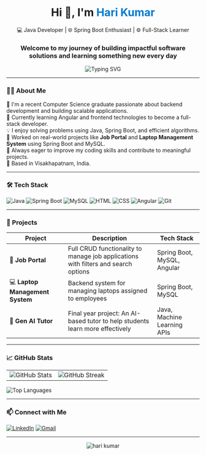 <!-- GitHub Profile README for Hari Kumar -->

<h1 align="center">Hi 👋, I'm <span style="color:#007acc;">Hari Kumar</span></h1>

<p align="center">
  💻 Java Developer | 🌐 Spring Boot Enthusiast | ⚙️ Full-Stack Learner<br/>
</p>
<h3 align="center">Welcome to my journey of building impactful software solutions and learning something new every day</h3>

<p align="center">
  <img src="https://readme-typing-svg.herokuapp.com?font=Fira+Code&size=20&pause=1000&color=3BB9FF&center=true&vCenter=true&width=600&lines=BUILDING+BACKENDS+AND+BRINGING+IDEAS+TO+LIFE" alt="Typing SVG" />
</p>

---

### 👨‍💻 About Me

🚀 I'm a recent Computer Science graduate passionate about backend development and building scalable applications.  
🌱 Currently learning Angular and frontend technologies to become a full-stack developer.  
💡 I enjoy solving problems using Java, Spring Boot, and efficient algorithms.  
📂 Worked on real-world projects like **Job Portal** and **Laptop Management System** using Spring Boot and MySQL.  
🎯 Always eager to improve my coding skills and contribute to meaningful projects.  
📍 Based in Visakhapatnam, India.

---

### 🛠️ Tech Stack

![Java](https://img.shields.io/badge/Java-007396?style=for-the-badge&logo=java&logoColor=white)
![Spring Boot](https://img.shields.io/badge/Spring%20Boot-6DB33F?style=for-the-badge&logo=spring-boot&logoColor=white)
![MySQL](https://img.shields.io/badge/MySQL-00758F?style=for-the-badge&logo=mysql&logoColor=white)
![HTML](https://img.shields.io/badge/HTML5-E34F26?style=for-the-badge&logo=html5&logoColor=white)
![CSS](https://img.shields.io/badge/CSS3-1572B6?style=for-the-badge&logo=css3&logoColor=white)
![Angular](https://img.shields.io/badge/Angular-DD0031?style=for-the-badge&logo=angular&logoColor=white)
![Git](https://img.shields.io/badge/Git-F05032?style=for-the-badge&logo=git&logoColor=white)

---

### 🚀 Projects

| Project | Description | Tech Stack |
|--------|-------------|------------|
| 🧳 **Job Portal** | Full CRUD functionality to manage job applications with filters and search options | Spring Boot, MySQL, Angular |
| 💻 **Laptop Management System** | Backend system for managing laptops assigned to employees | Spring Boot, MySQL |
| 📘 **Gen AI Tutor** | Final year project: An AI-based tutor to help students learn more effectively | Java, Machine Learning APIs |

---

### 📈 GitHub Stats

<table>
  <tr>
    <td>
      <img src="https://github-readme-stats.vercel.app/api?username=HariKumarSiriki&show_icons=true&theme=radical" alt="GitHub Stats" />
    </td>
    <td>
      <img src="https://github-readme-streak-stats.herokuapp.com/?user=HariKumarSiriki&theme=radical" alt="GitHub Streak" />
    </td>
  </tr>
</table>
<img src="https://github-readme-stats.vercel.app/api/top-langs/?username=HariKumarSiriki&layout=compact&theme=radical" alt="Top Languages" />



---

### 📫 Connect with Me

[![LinkedIn](https://img.shields.io/badge/-LinkedIn-blue?style=for-the-badge&logo=Linkedin&logoColor=white)](https://www.linkedin.com/in/harikumarsiriki)
[![Gmail](https://img.shields.io/badge/-Email-c14438?style=for-the-badge&logo=Gmail&logoColor=white)](mailto:harikumarsiriki@gmail.com)


---

<p align="center">
  <img src="https://komarev.com/ghpvc/?username=HariKumarSiriki&label=Profile%20Views&color=brightgreen&style=flat" alt="hari kumar" />
</p>

